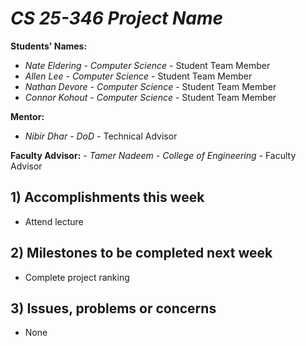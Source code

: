 # *CS 25-346 Project Name*

**Students' Names:**

- *Nate Eldering* - *Computer Science* - Student Team Member
- *Allen Lee*     - *Computer Science* - Student Team Member
- *Nathan Devore* - *Computer Science* - Student Team Member
- *Connor Kohout* - *Computer Science* - Student Team Member

**Mentor:**

- *Nibir Dhar*    - *DoD* - Technical Advisor

**Faculty Advisor:**
    - *Tamer Nadeem* - *College of Engineering* - Faculty Advisor

## 1) Accomplishments this week ##
   - Attend lecture

## 2) Milestones to be completed next week ##
   - Complete project ranking

## 3) Issues, problems or concerns ##
- None